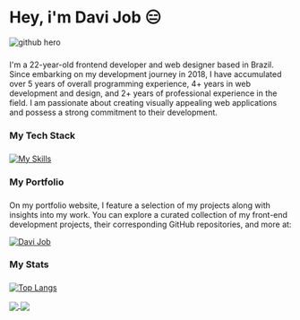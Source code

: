 # Hey, i'm Davi Job 😑

![github hero](https://github.com/davi-job/davi-job/assets/74321835/992ec904-62db-4cbe-add0-b2c3d7f1e5b3)

###

I'm a 22-year-old frontend developer and web designer based in Brazil. Since embarking on my development journey in 2018, I have accumulated over 5 years of overall programming experience, 4+ years in web development and design, and 2+ years of professional experience in the field. I am passionate about creating visually appealing web applications and possess a strong commitment to their development. 

###

### My Tech Stack

###

[![My Skills](https://skillicons.dev/icons?i=react,js,typescript,html,css,bootstrap,tailwind,sass)](https://skillicons.dev)

###

### My Portfolio

###

On my portfolio website, I feature a selection of my projects along with insights into my work. You can explore a curated collection of my front-end development projects, their corresponding GitHub repositories, and more at:

[![Davi Job](https://img.shields.io/badge/Davi%20Job-ffffff?style=for-the-badge&logo=google-chrome&logoColor=black)](https://davijob.com)

###

### My Stats

###

[![Top Langs](https://github-readme-stats.vercel.app/api/top-langs/?username=davi-job&layout=donut-vertical&theme=midnight-purple&border_color=8662f3)](https://github.com/anuraghazra/github-readme-stats)

<a href="https://github.com/davi-job/preciweather">
  <img align="center" src="https://github-readme-stats.vercel.app/api/pin/?username=davi-job&repo=preciweather&theme=midnight-purple&border_color=8662f3" />
</a>
<a href="https://github.com/davi-job/job-website">
  <img align="center" src="https://github-readme-stats.vercel.app/api/pin/?username=davi-job&repo=job-website&theme=midnight-purple&border_color=8662f3" />
</a>


###

